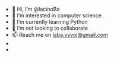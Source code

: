 - 👋 Hi, I’m @lacinoBa
- 👀 I’m interested in computer science
- 🌱 I’m currently learning Python
- 💞️ I’m not looking to collaborate
- 📫 Reach me on laba.vyvoj@gmail.com
-
-

<!---
lacinoBa/lacinoBa is a ✨ special ✨ repository because its `README.md` (this file) appears on your GitHub profile.
You can click the Preview link to take a look at your changes.
--->
